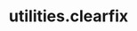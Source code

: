 ---
layout: documentation-single
title: utilities.clearfix
section: utilities
package: utilities.clearfix
---